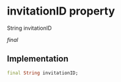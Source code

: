 


# invitationID property







String invitationID
  
_<span class="feature">final</span>_






## Implementation

```dart
final String invitationID;
```







